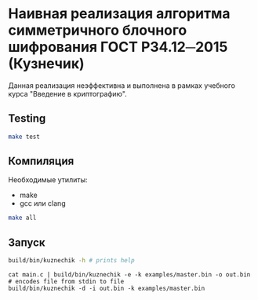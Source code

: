 # Наивная реализация алгоритма симметричного блочного шифрования ГОСТ Р34.12─2015 (Кузнечик)

Данная реализация неэффективна и выполнена в рамках учебного курса "Введение в криптографию".

## Testing
```sh
make test
```

## Компиляция
Необходимые утилиты:

* make
* gcc или clang

```sh
make all
```

## Запуск
```sh
build/bin/kuznechik -h # prints help
```

```
cat main.c | build/bin/kuznechik -e -k examples/master.bin -o out.bin # encodes file from stdin to file
build/bin/kuznechik -d -i out.bin -k examples/master.bin
```

